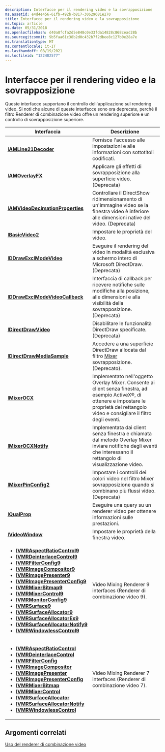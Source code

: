 ```yaml
---
description: Interfacce per il rendering video e la sovrapposizione
ms.assetid: e4d4e456-61fb-492b-b817-30629681e270
title: Interfacce per il rendering video e la sovrapposizione
ms.topic: article
ms.date: 05/31/2018
ms.openlocfilehash: d40a8fcfa2d5e848c0e33fda14828c868cead28b
ms.sourcegitcommit: 9b5faa61c38b2d0c432b7f2dbee8c127b0e28a7e
ms.translationtype: MT
ms.contentlocale: it-IT
ms.lasthandoff: 08/19/2021
ms.locfileid: "122482577"
---
```

# <a name="interfaces-for-video-rendering-and-overlay"></a>Interfacce per il rendering video e la sovrapposizione

Queste interfacce supportano il controllo dell'applicazione sul rendering video. Si noti che alcune di queste interfacce sono ora deprecate, perché il filtro Renderer di combinazione video offre un rendering superiore e un controllo di sovrapposizione superiore.




| Interfaccia | Descrizione | 
|-----------|-------------|
| <a href="/previous-versions/windows/desktop/api/il21dec/nn-il21dec-iamline21decoder"><strong>IAMLine21Decoder</strong></a> | Fornisce l'accesso alle impostazioni e alle informazioni con sottotitoli codificati. | 
| <a href="/windows/desktop/api/Strmif/nn-strmif-iamoverlayfx"><strong>IAMOverlayFX</strong></a> | Applicare gli effetti di sovrapposizione alla superficie video. (Deprecata) | 
| <a href="/windows/desktop/api/Strmif/nn-strmif-iamvideodecimationproperties"><strong>IAMVideoDecimationProperties</strong></a> | Controllare il DirectShow ridimensionamento di un'immagine video se la finestra video è inferiore alle dimensioni native del video. (Deprecata) | 
| <a href="/windows/desktop/api/Control/nn-control-ibasicvideo2"><strong>IBasicVideo2</strong></a> | Impostare le proprietà del video. | 
| <a href="/windows/desktop/api/Strmif/nn-strmif-iddrawexclmodevideo"><strong>IDDrawExclModeVideo</strong></a> | Eseguire il rendering del video in modalità esclusiva a schermo intero di Microsoft DirectDraw. (Deprecata) | 
| <a href="/windows/desktop/api/Strmif/nn-strmif-iddrawexclmodevideocallback"><strong>IDDrawExclModeVideoCallback</strong></a> | Interfaccia di callback per ricevere notifiche sulle modifiche alla posizione, alle dimensioni e alla visibilità della sovrapposizione. (Deprecata) | 
| <a href="/previous-versions/windows/desktop/api/Amvideo/nn-amvideo-idirectdrawvideo"><strong>IDirectDrawVideo</strong></a> | Disabilitare le funzionalità DirectDraw specificate. (Deprecata) | 
| <a href="/previous-versions/windows/desktop/api/Amstream/nn-amstream-idirectdrawmediasample"><strong>IDirectDrawMediaSample</strong></a> | Accedere a una superficie DirectDraw allocata dal filtro <a href="overlay-mixer-filter.md">Mixer</a> sovrapposizione. (Deprecato). | 
| <a href="/previous-versions/windows/desktop/api/Mixerocx/nn-mixerocx-imixerocx"><strong>IMixerOCX</strong></a> | Implementato nell'oggetto Overlay Mixer. Consente ai client senza finestra, ad esempio ActiveX®, di ottenere e impostare le proprietà del rettangolo video e consigliare il filtro degli eventi. | 
| <a href="/previous-versions/windows/desktop/api/mixerocx/nn-mixerocx-imixerocxnotify"><strong>IMixerOCXNotify</strong></a> | Implementata dai client senza finestra e chiamata dal metodo Overlay Mixer inviare notifiche degli eventi che interessano il rettangolo di visualizzazione video. | 
| <a href="/windows/desktop/api/Mpconfig/nn-mpconfig-imixerpinconfig2"><strong>IMixerPinConfig2</strong></a> | Impostare i controlli dei colori video nel filtro Mixer sovrapposizione quando si combinano più flussi video. (Deprecata) | 
| <a href="/previous-versions/windows/desktop/api/Amvideo/nn-amvideo-iqualprop"><strong>IQualProp</strong></a> | Eseguire una query su un renderer video per ottenere informazioni sulle prestazioni. | 
| <a href="/windows/desktop/api/Control/nn-control-ivideowindow"><strong>IVideoWindow</strong></a> | Impostare le proprietà della finestra video. | 
| <ul><li><a href="/previous-versions/windows/desktop/api/Vmr9/nn-vmr9-ivmraspectratiocontrol9"><strong>IVMRAspectRatioControl9</strong></a></li><li><a href="/previous-versions/windows/desktop/api/Vmr9/nn-vmr9-ivmrdeinterlacecontrol9"><strong>IVMRDeinterlaceControl9</strong></a></li><li><a href="/previous-versions/windows/desktop/api/Vmr9/nn-vmr9-ivmrfilterconfig9"><strong>IVMRFilterConfig9</strong></a></li><li><a href="/previous-versions/windows/desktop/api/Vmr9/nn-vmr9-ivmrimagecompositor9"><strong>IVMRImageCompositor9</strong></a></li><li><a href="/previous-versions/windows/desktop/api/Vmr9/nn-vmr9-ivmrimagepresenter9"><strong>IVMRImagePresenter9</strong></a></li><li><a href="/previous-versions/windows/desktop/api/Vmr9/nn-vmr9-ivmrimagepresenterconfig9"><strong>IVMRImagePresenterConfig9</strong></a></li><li><a href="/previous-versions/windows/desktop/api/Vmr9/nn-vmr9-ivmrmixerbitmap9"><strong>IVMRMixerBitmap9</strong></a></li><li><a href="/previous-versions/windows/desktop/api/Vmr9/nn-vmr9-ivmrmixercontrol9"><strong>IVMRMixerControl9</strong></a></li><li><a href="/previous-versions/windows/desktop/api/Vmr9/nn-vmr9-ivmrmonitorconfig9"><strong>IVMRMonitorConfig9</strong></a></li><li><a href="/previous-versions/windows/desktop/api/Vmr9/nn-vmr9-ivmrsurface9"><strong>IVMRSurface9</strong></a></li><li><a href="/previous-versions/windows/desktop/api/Vmr9/nn-vmr9-ivmrsurfaceallocator9"><strong>IVMRSurfaceAllocator9</strong></a></li><li><a href="/previous-versions/windows/desktop/api/Vmr9/nn-vmr9-ivmrsurfaceallocatorex9"><strong>IVMRSurfaceAllocatorEx9</strong></a></li><li><a href="/previous-versions/windows/desktop/api/Vmr9/nn-vmr9-ivmrsurfaceallocatornotify9"><strong>IVMRSurfaceAllocatorNotify9</strong></a></li><li><a href="/previous-versions/windows/desktop/api/Vmr9/nn-vmr9-ivmrwindowlesscontrol9"><strong>IVMRWindowlessControl9</strong></a></li></ul> | Video Mixing Renderer 9 interfaces (Renderer di combinazione video 9). | 
| <ul><li><a href="/windows/desktop/api/Strmif/nn-strmif-ivmraspectratiocontrol"><strong>IVMRAspectRatioControl</strong></a></li><li><a href="/windows/desktop/api/Strmif/nn-strmif-ivmrdeinterlacecontrol"><strong>IVMRDeinterlaceControl</strong></a></li><li><a href="/windows/desktop/api/Strmif/nn-strmif-ivmrfilterconfig"><strong>IVMRFilterConfig</strong></a></li><li><a href="/windows/desktop/api/Strmif/nn-strmif-ivmrimagecompositor"><strong>IVMRImageCompositor</strong></a></li><li><a href="/windows/desktop/api/Strmif/nn-strmif-ivmrimagepresenter"><strong>IVMRImagePresenter</strong></a></li><li><a href="/windows/desktop/api/Strmif/nn-strmif-ivmrimagepresenterconfig"><strong>IVMRImagePresenterConfig</strong></a></li><li><a href="/windows/desktop/api/Strmif/nn-strmif-ivmrmixerbitmap"><strong>IVMRMixerBitmap</strong></a></li><li><a href="/windows/desktop/api/Strmif/nn-strmif-ivmrmixercontrol"><strong>IVMRMixerControl</strong></a></li><li><a href="/windows/desktop/api/Strmif/nn-strmif-ivmrsurfaceallocator"><strong>IVMRSurfaceAllocator</strong></a></li><li><a href="/windows/desktop/api/Strmif/nn-strmif-ivmrsurfaceallocatornotify"><strong>IVMRSurfaceAllocatorNotify</strong></a></li><li><a href="/windows/desktop/api/Strmif/nn-strmif-ivmrwindowlesscontrol"><strong>IVMRWindowlessControl</strong></a></li></ul> | Video Mixing Renderer 7 interfaces (Renderer di combinazione video 7). | 




 

## <a name="related-topics"></a>Argomenti correlati

<dl> <dt>

[Uso del renderer di combinazione video](using-the-video-mixing-renderer.md)
</dt> </dl>

 

 



